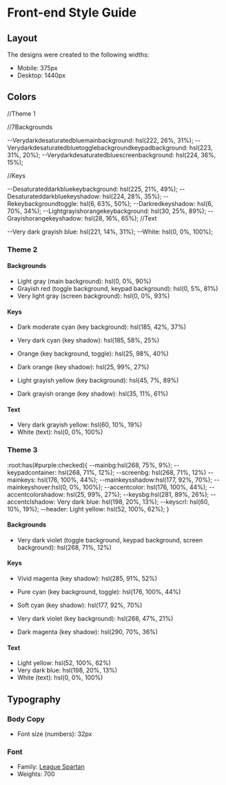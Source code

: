 # Front-end Style Guide

## Layout

The designs were created to the following widths:

- Mobile: 375px
- Desktop: 1440px

## Colors

//Theme 1

//7Backgrounds

--Verydarkdesaturatedbluemainbackground: hsl(222, 26%, 31%);
--Verydarkdesaturatedbluetogglebackgroundkeypadbackground: hsl(223, 31%, 20%);
--Verydarkdesaturatedbluescreenbackground: hsl(224, 36%, 15%);

//Keys

--Desaturateddarkbluekeybackground: hsl(225, 21%, 49%);
--Desaturateddarkbluekeyshadow: hsl(224, 28%, 35%);
--Rekeybackgroundtoggle: hsl(6, 63%, 50%);
--Darkredkeyshadow: hsl(6, 70%, 34%);
--Lightgrayishorangekeybackground: hsl(30, 25%, 89%);
--Grayishorangekeyshadow: hsl(28, 16%, 65%);
//Text

--Very dark grayish blue: hsl(221, 14%, 31%);
--White: hsl(0, 0%, 100%);

### Theme 2

#### Backgrounds

- Light gray (main background): hsl(0, 0%, 90%)
- Grayish red (toggle background, keypad background): hsl(0, 5%, 81%)
- Very light gray (screen background): hsl(0, 0%, 93%)

#### Keys

- Dark moderate cyan (key background): hsl(185, 42%, 37%)
- Very dark cyan (key shadow): hsl(185, 58%, 25%)

- Orange (key background, toggle): hsl(25, 98%, 40%)
- Dark orange (key shadow): hsl(25, 99%, 27%)

- Light grayish yellow (key background): hsl(45, 7%, 89%)
- Dark grayish orange (key shadow): hsl(35, 11%, 61%)

#### Text

- Very dark grayish yellow: hsl(60, 10%, 19%)
- White (text): hsl(0, 0%, 100%)

### Theme 3

:root:has(#purple:checked){
--mainbg:hsl(268, 75%, 9%);
--keypadcontainer: hsl(268, 71%, 12%);
--screenbg: hsl(268, 71%, 12%)
--mainkeys: hsl(176, 100%, 44%);
--mainkeysshadow:hsl(177, 92%, 70%);
--mainkeyshover:hsl(0, 0%, 100%);
--accentcolor: hsl(176, 100%, 44%);
--accentcolorshadow: hsl(25, 99%, 27%);
--keysbg:hsl(281, 89%, 26%);
--accentclshadow: Very dark blue: hsl(198, 20%, 13%);
--keyscrl: hsl(60, 10%, 19%);
--header: Light yellow: hsl(52, 100%, 62%);
}

#### Backgrounds

- Very dark violet (toggle background, keypad background, screen background): hsl(268, 71%, 12%)

#### Keys

- Vivid magenta (key shadow): hsl(285, 91%, 52%)

- Pure cyan (key background, toggle): hsl(176, 100%, 44%)
- Soft cyan (key shadow): hsl(177, 92%, 70%)

- Very dark violet (key background): hsl(268, 47%, 21%)
- Dark magenta (key shadow): hsl(290, 70%, 36%)

#### Text

- Light yellow: hsl(52, 100%, 62%)
- Very dark blue: hsl(198, 20%, 13%)
- White (text): hsl(0, 0%, 100%)

## Typography

### Body Copy

- Font size (numbers): 32px

### Font

- Family: [League Spartan](https://fonts.google.com/specimen/League+Spartan)
- Weights: 700
